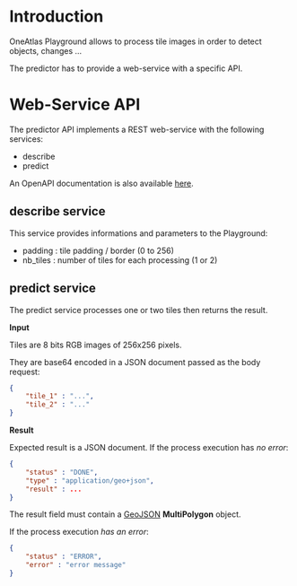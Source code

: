 # Introduction

OneAtlas Playground allows to process tile images in order to detect objects, changes ...

The predictor has to provide a web-service with a specific API.

# Web-Service API

The predictor API implements a REST web-service with the following services:

* describe
* predict

An OpenAPI documentation is also available [here](https://airbusgeo.github.io/geoapi-viewer/?url=https://raw.githubusercontent.com/airbusgeo/playground-docs/master/api/process-api.yaml).

## describe service

This service provides informations and parameters to the Playground:

* padding : tile padding / border (0 to 256)
* nb_tiles : number of tiles for each processing (1 or 2)

## predict service

The predict service processes one or two tiles then returns the result.

**Input**

Tiles are 8 bits RGB images of 256x256 pixels.

They are base64 encoded in a JSON document passed as the body request:

```json
{
    "tile_1" : "...",
    "tile_2" : "..."
}
```

**Result**

Expected result is a JSON document. If the process execution has *no error*:

```json
{
    "status" : "DONE",
    "type" : "application/geo+json",
    "result" : ...
}
```

The result field must contain a [GeoJSON](https://en.wikipedia.org/wiki/GeoJSON) **MultiPolygon** object.


If the process execution *has an error*:

```json
{
    "status" : "ERROR",
    "error" : "error message"
}
```

